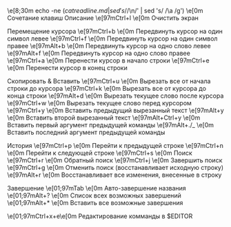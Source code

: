 \e[8;30m	echo -ne $(cat readline.md | sed  's/$/\\n/' | sed 's/ /\\a /g')	\e[0m
Сочетание клавиш 	Описание
\e[97mCtrl+l \e[0m	Очистить экран

Перемещение курсора
\e[97mCtrl+b \e[0m	Передвинуть курсор на один символ левее
\e[97mCtrl+f \e[0m	Передвинуть курсор на один символ правее
\e[97mAlt+b  \e[0m	Передвинуть курсор на одно слово левее
\e[97mAlt+f  \e[0m	Передвинуть курсор на одно слово правее
\e[97mCtrl+a \e[0m	Перенести курсор в начало строки
\e[97mCtrl+e \e[0m	Перенести курсор в конец строки

Скопировать & Вставить
\e[97mCtrl+u \e[0m	Вырезать все от начала строки до курсора
\e[97mCtrl+k \e[0m	Вырезать все от курсора до конца строки
\e[97mAlt+d  \e[0m	Вырезать текущее слово после курсора
\e[97mCtrl+w \e[0m	Вырезать текущее слово перед курсором
\e[97mCtrl+y \e[0m	Вставить предыдущий вырезанный текст
\e[97mAlt+y  \e[0m	Вставить второй вырезанный текст
\e[97mAlt+Ctrl+y \e[0m	Вставить первый аргумент предыдущей команды
\e[97mAlt+./_    \e[0m	Вставить последний аргумент предыдущей команды

История
\e[97mCtrl+p \e[0m	Перейти к предыдущей строке
\e[97mCtrl+n \e[0m	Перейти к следующей строке
\e[97mCtrl+s \e[0m	Поиск
\e[97mCtrl+r \e[0m	Обратный поиск
\e[97mCtrl+j \e[0m	Завершить поиск
\e[97mCtrl+g \e[0m	Отменить поиск (восстанавливает исходную строку)
\e[97mAlt+r  \e[0m	Восстанавливает все изменения, внесенные в строку

Завершение
\e[01;97mTab   \e[0m	Авто-завершение названия
\e[01;97mAlt+? \e[0m	Список всех возможных завершений
\e[01;97mAlt+* \e[0m	Вставить все возможные завершения 

\e[01;97mCtrl+x+e\e[0m	Редактирование комманды в $EDITOR 
